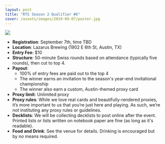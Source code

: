 ```yaml
---
layout: post
title: "RTS Season 2 Qualifier #6"
cover: /assets/images/2019-09-07/poster.jpg
---
```


![]({{site.cdn_url}}/assets/images/2019-09-07/poster.jpg)

* **Registration**: September 7th, time TBD
* **Location**: Lazarus Brewing (1902 E 6th St, Austin, TX)
* **Entry Fee**: $10
* **Structure**: 50-minute Swiss rounds based on attendance (typically five rounds), then cut
  to top 4.
* **Payout**:
  * 100% of entry fees are paid out to the top 4
  * The winner earns an invitation to the season's year-end invitational championship
  * The winner also earn a custom, Austin-themed proxy card
* **Proxy limit**: Unlimited proxy
* **Proxy rules**: While we love real cards and beautifully-rendered proxies, it’s more important
  to us that you’re just here and playing. As such, we’re not instituting any proxy rules or
  guidelines.
* **Decklists**: We will be collecting decklists to post online after the event. Printed
  lists or lists written on notebook paper are fine (as long as it's readable).
* **Food and Drink**: See the venue for details. Drinking is encouraged but by no means required.


